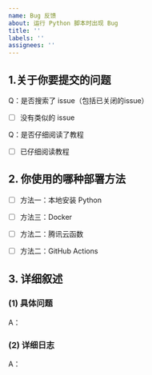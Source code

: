 ```yaml
---
name: Bug 反馈 
about: 运行 Python 脚本时出现 Bug
title: ''
labels: ''
assignees: ''
---
```


<!-- 请先在 issues 页面搜索你的问题，包括已关闭的 issue，很可能已被解决。 -->
<!-- 请先在 issues 页面搜索你的问题，包括已关闭的 issue，很可能已被解决。 -->
<!-- 请先在 issues 页面搜索你的问题，包括已关闭的 issue，很可能已被解决。 -->

<!-- 这是隐藏的信息 -->
<!-- 👆这样括起来的信息将被隐藏，填写时注意不要写在里面。 -->

<!-- 点击编辑器上方的 preview 可预览效果 -->

<!--
⚠️请_完整_填写以下模板描述问题，否则反馈将会被系统关闭。
⚠️请_完整_填写以下模板描述问题，否则反馈将会被系统关闭。
⚠️请_完整_填写以下模板描述问题，否则反馈将会被系统关闭。
⚠️请_完整_填写以下模板描述问题，否则反馈将会被系统关闭。
⚠️请_完整_填写以下模板描述问题，否则反馈将会被系统关闭。
⚠️请_完整_填写以下模板描述问题，否则反馈将会被系统关闭。
⚠️请_完整_填写以下模板描述问题，否则反馈将会被系统关闭。
⚠️请_完整_填写以下模板描述问题，否则反馈将会被系统关闭。
⚠️请_完整_填写以下模板描述问题，否则反馈将会被系统关闭。
⚠️请_完整_填写以下模板描述问题，否则反馈将会被系统关闭。
-->

## 1.关于你要提交的问题

Q：是否搜索了 issue（包括已关闭的issue）
- [ ] 没有类似的 issue <!-- 将中括号中的空格替换为 "x" ，即为选中 -->

Q：是否仔细阅读了教程
- [ ] 已仔细阅读教程 <!-- 将中括号中的空格替换为 "x" ，即为选中 -->

## 2. 你使用的哪种部署方法
<!-- 将中括号中的空格替换为 "x" ，即为选中 -->
- [ ] 方法一：本地安装 Python
- [ ] 方法三：Docker
- [ ] 方法二：腾讯云函数
- [ ] 方法二：GitHub Actions


## 3. 详细叙述
### (1) 具体问题
A：

### (2) 详细日志
A：
